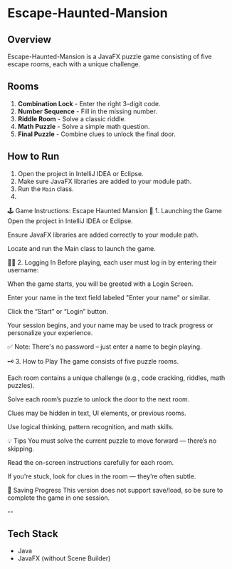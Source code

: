 
# Escape-Haunted-Mansion

## Overview
Escape-Haunted-Mansion is a JavaFX puzzle game consisting of five escape rooms, each with a unique challenge.

## Rooms
1. **Combination Lock** - Enter the right 3-digit code.
2. **Number Sequence** - Fill in the missing number.
3. **Riddle Room** - Solve a classic riddle.
4. **Math Puzzle** - Solve a simple math question.
5. **Final Puzzle** - Combine clues to unlock the final door.

## How to Run
1. Open the project in IntelliJ IDEA or Eclipse.
2. Make sure JavaFX libraries are added to your module path.
3. Run the `Main` class.
4. 


🕹️ Game Instructions: Escape Haunted Mansion
🔐 1. Launching the Game
Open the project in IntelliJ IDEA or Eclipse.

Ensure JavaFX libraries are added correctly to your module path.

Locate and run the Main class to launch the game.

🧑‍💻 2. Logging In
Before playing, each user must log in by entering their username:

When the game starts, you will be greeted with a Login Screen.

Enter your name in the text field labeled "Enter your name" or similar.

Click the “Start” or “Login” button.

Your session begins, and your name may be used to track progress or personalize your experience.

✅ Note: There's no password – just enter a name to begin playing.

🗝️ 3. How to Play
The game consists of five puzzle rooms.

Each room contains a unique challenge (e.g., code cracking, riddles, math puzzles).

Solve each room’s puzzle to unlock the door to the next room.

Clues may be hidden in text, UI elements, or previous rooms.

Use logical thinking, pattern recognition, and math skills.

💡 Tips
You must solve the current puzzle to move forward — there’s no skipping.

Read the on-screen instructions carefully for each room.

If you're stuck, look for clues in the room — they’re often subtle.

💾 Saving Progress
This version does not support save/load, so be sure to complete the game in one session.



--
## Tech Stack
- Java
- JavaFX (without Scene Builder)
